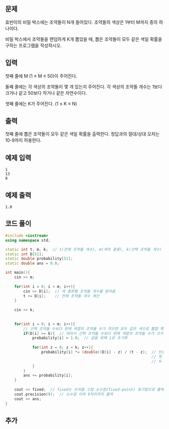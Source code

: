 ## 문제 
효빈이의 비밀 박스에는 조약돌이 N개 들어있다. 조약돌의 색상은 1부터 M까지 중의 하나이다.

비밀 박스에서 조약돌을 랜덤하게 K개 뽑았을 때, 뽑은 조약돌이 모두 같은 색일 확률을 구하는 프로그램을 작성하시오. 
## 입력
첫째 줄에 M (1 ≤ M ≤ 50)이 주어진다.

둘째 줄에는 각 색상의 조약돌이 몇 개 있는지 주어진다. 각 색상의 조약돌 개수는 1보다 크거나 같고 50보다 작거나 같은 자연수이다.

셋째 줄에는 K가 주어진다. (1 ≤ K ≤ N)
## 출력
첫째 줄에 뽑은 조약돌이 모두 같은 색일 확률을 출력한다. 정답과의 절대/상대 오차는 10-9까지 허용한다.


## 예제 입력 
```
1
13
8
```

## 예제 출력  
```
1.0
```
## 코드 풀이
```c++
#include <iostream>
using namespace std;

static int t, m, k;  // t(전체 조약돌 개수), m(색의 종류), k(선택 조약돌 개수)
static int D[51];
static double probability[51];
static double ans = 0.0;

int main(){
    cin >> m;
    
    for(int i = 0; i < m; i++){
        cin >> D[i];  // 색 종류별 조약돌 개수를 받아줌
        t += D[i];    // 전체 조약돌 개수 계산
    }
    
    cin >> k;
    
    
    for(int i = 0; i < m; i++){
        // 선택 조약돌 수보다 현재 색깔의 조약돌 수가 적으면 모두 같은 색으로 뽑힐 확률은 0이다
        if(D[i] >= k){  // 따라서 선택 조약돌 수보다 현재 색깔의 조약돌 수가 크거나 같을 때만
            probability[i] = 1.0;  // 곱을 위해 1로 초기화
        
            for(int z = 0; z < k; z++){
                probability[i] *= (double)(D[i] - z) / (t - z);  // 단순 확률 계산식을 사용
                                                                 // 첫 번째 조약돌은 D[i] / t 확률로 뽑히고, 
                                                                 // 두 번째 조약돌은 D[i] - 1 / t - 1 확률로 뽑히는 식으로 계산
            }
        }
        ans += probability[i];
    }
    
    cout << fixed;  // fixed는 숫자를 고정 소수점(fixed-point) 표기법으로 출력하게 함
    cout.precision(9);  // 소수점 이하 9자리까지 출력
    cout << ans;
}
```
## 추가
